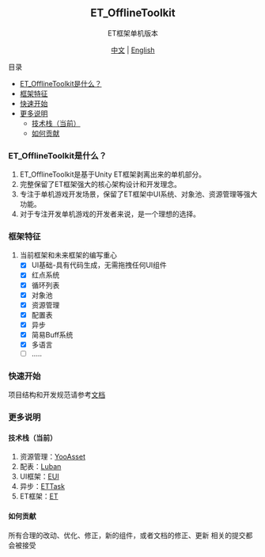 <h2 align="center">
 ET_OfflineToolkit
</h2>

<p align="center">
ET框架单机版本
</p>
<p align="center">
<a href="README.md">中文</a> | <a href="README-EN.md">English</a>
</p>

目录
- [ET_OfflineToolkit是什么？](#ET_OfflineToolkit是什么)
- [框架特征](#框架特征)
- [快速开始](#快速开始)
- [更多说明](#更多说明)
  - [技术栈（当前）](#技术栈当前)
  - [如何贡献](#如何贡献)

### ET_OfflineToolkit是什么？
1. ET_OfflineToolkit是基于Unity ET框架剥离出来的单机部分。
2. 完整保留了ET框架强大的核心架构设计和开发理念。
3. 专注于单机游戏开发场景，保留了ET框架中UI系统、对象池、资源管理等强大功能。
4. 对于专注开发单机游戏的开发者来说，是一个理想的选择。

### 框架特征
1. 当前框架和未来框架的编写重心
    - [x] UI基础-具有代码生成，无需拖拽任何UI组件
    - [x] 红点系统
    - [x] 循环列表
    - [x] 对象池
    - [x] 资源管理
    - [x] 配置表
    - [x] 异步
    - [x] 简易Buff系统
    - [x] 多语言
    - [ ] .....

### 快速开始
项目结构和开发规范请参考[文档](https://etofflinetoolkit-doc.website/)

### 更多说明

#### 技术栈（当前）
1. 资源管理：[YooAsset](https://github.com/tuyoogame/YooAsset)
2. 配表：[Luban](https://github.com/focus-creative-games/luban)
3. UI框架：[EUI](https://github.com/zzjfengqing/ET-EUI)
4. 异步：[ETTask](https://github.com/egametang/ET)
3. ET框架：[ET](https://github.com/egametang/ET)

#### 如何贡献
所有合理的改动、优化、修正，新的组件，或者文档的修正、更新 相关的提交都会被接受
